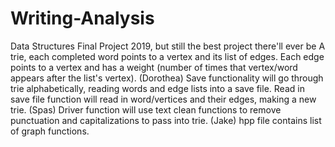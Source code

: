 # Writing-Analysis
Data Structures Final Project 2019, but still the best project there'll ever be
A trie, each completed word points to a vertex and its list of edges. Each edge points to a vertex and has a weight (number of times that vertex/word appears after the list's vertex). 
(Dorothea) Save functionality will go through trie alphabetically, reading words and edge lists into a save file. Read in save file function will read in word/vertices and their edges, making a new trie.
(Spas) Driver function will use text clean functions to remove punctuation and capitalizations to pass into trie.
(Jake) hpp file contains list of graph functions.

